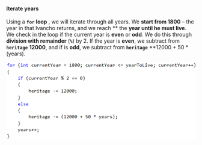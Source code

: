 #### Iterate years


Using a **`for` loop** , we will iterate through all years. We **start from 1800** – the year in that Ivancho returns, and we reach ** the **year until he must live**. We check in the loop if the current year is **even** or **odd**. We do this through **division with remainder** (**`%`**) by 2. If the year is **even**, we subtract from **`heritage`** **12000**, and if is **odd**, we subtract from **`heritage`** **12000 + 50 * (years).

![](/assets/chapter-5-2-images/03.Back-to-the-past-02.png)
